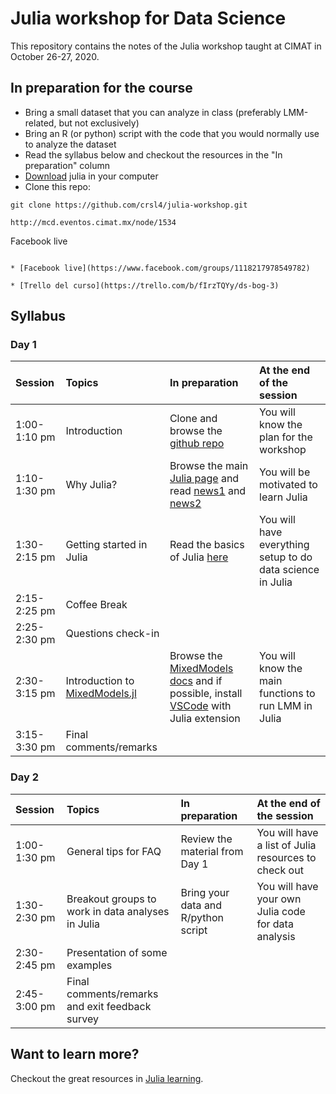# Julia workshop for Data Science

This repository contains the notes of the Julia workshop taught at CIMAT in October 26-27, 2020.


## In preparation for the course
- Bring a small dataset that you can analyze in class (preferably LMM-related, but not exclusively)
- Bring an R (or python) script with the code that you would normally use to analyze the dataset
- Read the syllabus below and checkout the resources in the "In preparation" column
- [Download](https://julialang.org/) julia in your computer
- Clone this repo:
```shell
git clone https://github.com/crsl4/julia-workshop.git
```

```shell
http://mcd.eventos.cimat.mx/node/1534
```

Facebook live
```shell

* [Facebook live](https://www.facebook.com/groups/1118217978549782)

* [Trello del curso](https://trello.com/b/fIrzTQYy/ds-bog-3)

```

## Syllabus

### Day 1

| Session     | Topics | In preparation     | At the end of the session |
| :---        |    :---  |  :--- | :--- |
| 1:00-1:10 pm | Introduction  | Clone and browse the [github repo](https://github.com/crsl4/julia-workshop.git)      | You will know the plan for the workshop |
| 1:10-1:30 pm | Why Julia? | Browse the main [Julia page](https://julialang.org/) and read [news1](https://www.zdnet.com/article/programming-language-julia-version-1-5-is-out-lots-of-new-features-better-performance/) and [news2](https://www.zdnet.com/article/programming-languages-julia-touts-its-speed-edge-over-python-and-r/)  | You will be motivated to learn Julia |
| 1:30-2:15 pm | Getting started in Julia | Read the basics of Julia [here](https://learnxinyminutes.com/docs/julia/) | You will have everything setup to do data science in Julia |
| 2:15-2:25 pm | Coffee Break  |       |   |
| 2:25-2:30 pm | Questions check-in |       |   |
| 2:30-3:15 pm | Introduction to [MixedModels.jl](https://github.com/JuliaStats/MixedModels.jl) | Browse the [MixedModels docs](https://juliastats.org/MixedModels.jl/stable/) and if possible, install [VSCode](https://code.visualstudio.com/) with Julia extension     | You will know the main functions to run LMM in Julia |
| 3:15-3:30 pm | Final comments/remarks |       |   |



### Day 2

| Session     | Topics | In preparation     | At the end of the session |
| :---        |    :---  |  :--- | :--- |
| 1:00-1:30 pm |  General tips for FAQ  |  Review the material from Day 1  | You will have a list of Julia resources to check out |
| 1:30-2:30 pm | Breakout groups to work in data analyses in Julia | Bring your data and R/python script | You will have your own Julia code for data analysis |
| 2:30-2:45 pm | Presentation of some examples   |      |   |
| 2:45-3:00 pm | Final comments/remarks and exit feedback survey  |      |   |


## Want to learn more?

Checkout the great resources in [Julia learning](https://julialang.org/learning/).
